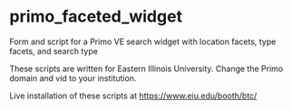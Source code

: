 # primo_faceted_widget
Form and script for a Primo VE search widget with location facets, type facets, and search type

These scripts are written for Eastern Illinois University. Change the Primo domain and vid to your institution.

Live installation of these scripts at https://www.eiu.edu/booth/btc/

